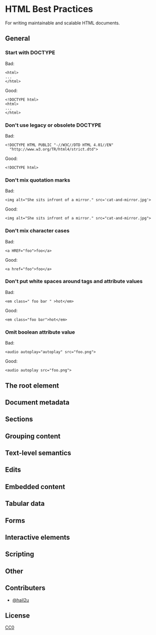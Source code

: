 HTML Best Practices
===================

For writing maintainable and scalable HTML documents.


General
-------

### Start with DOCTYPE

Bad:

    <html>
    ...
    </html>

Good:

    <!DOCTYPE html>
    <html>
    ...
    </html>


### Don't use legacy or obsolete DOCTYPE

Bad:

    <!DOCTYPE HTML PUBLIC "-//W3C//DTD HTML 4.01//EN"
      "http://www.w3.org/TR/html4/strict.dtd">

Good:

    <!DOCTYPE html>


### Don't mix quotation marks

Bad:

    <img alt="She sits infront of a mirror." src='cat-and-mirror.jpg'>

Good:

    <img alt="She sits infront of a mirror." src="cat-and-mirror.jpg">


### Don't mix character cases

Bad:

    <a HREF="foo">foo</a>

Good:

    <a href="foo">foo</a>


### Don't put white spaces around tags and attribute values

Bad:

    <em class=" foo bar " >hot</em>

Good:

    <em class="foo bar">hot</em>


### Omit boolean attribute value

Bad:

    <audio autoplay="autoplay" src="foo.png">

Good:

    <audio autoplay src="foo.png">


The root element
----------------


Document metadata
-----------------


Sections
--------


Grouping content
----------------


Text-level semantics
--------------------


Edits
-----


Embedded content
----------------


Tabular data
------------


Forms
-----


Interactive elements
--------------------


Scripting
---------


Other
-----


Contributers
------------

  - [@hail2u][]


License
-------

[CC0][]


[@hail2u]: https://github.com/hail2u
[CC0]: http://creativecommons.org/publicdomain/zero/1.0/
